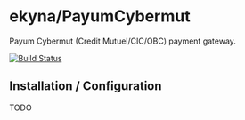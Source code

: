 # ekyna/PayumCybermut

Payum Cybermut (Credit Mutuel/CIC/OBC) payment gateway.

[![Build Status](https://travis-ci.org/ekyna/PayumCybermut.svg?branch=master)](https://travis-ci.org/ekyna/PayumCybermut)

## Installation / Configuration

TODO

